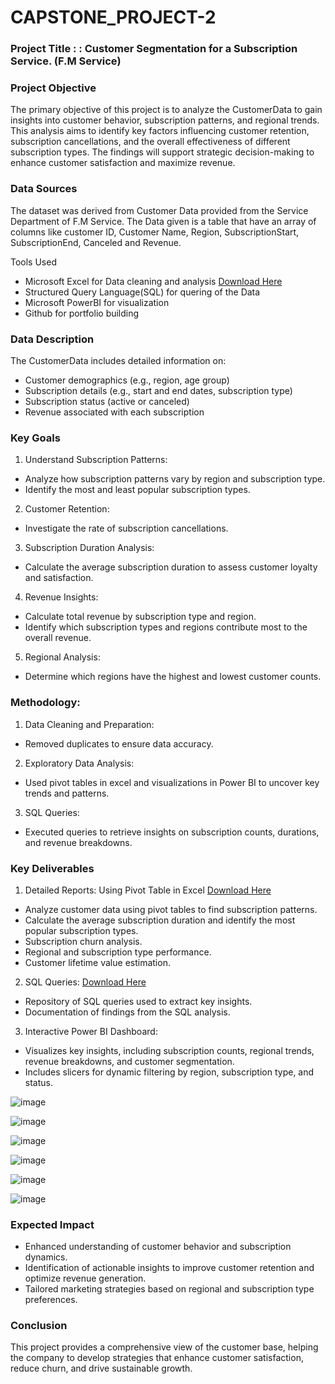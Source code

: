 # CAPSTONE_PROJECT-2

### Project Title : : Customer Segmentation for a Subscription Service. (F.M Service)

### Project Objective 
The primary objective of this project is to analyze the CustomerData to gain insights into customer behavior, subscription patterns, and regional trends. This analysis aims to identify key factors influencing customer retention, subscription cancellations, and the overall effectiveness of different subscription types. The findings will support strategic decision-making to enhance customer satisfaction and maximize revenue.

### Data Sources
The dataset was derived from  Customer Data provided from the Service Department of F.M Service. The Data given is a table that have an array of columns like customer ID, Customer Name, Region, SubscriptionStart, SubscriptionEnd, Canceled and Revenue.

 Tools Used
- Microsoft Excel for Data cleaning and analysis  [Download Here](https://www.microsoft.com/en-ng/)
- Structured Query Language(SQL) for quering of the Data
- Microsoft PowerBI for visualization
- Github for portfolio building

### Data Description
The CustomerData includes detailed information on:
- Customer demographics (e.g., region, age group)
- Subscription details (e.g., start and end dates, subscription type)
- Subscription status (active or canceled)
- Revenue associated with each subscription

### Key Goals
1. Understand Subscription Patterns:
- Analyze how subscription patterns vary by region and subscription type.
- Identify the most and least popular subscription types.

2. Customer Retention:
- Investigate the rate of subscription cancellations.

3. Subscription Duration Analysis:
- Calculate the average subscription duration to assess customer loyalty and satisfaction.

4. Revenue Insights:
- Calculate total revenue by subscription type and region.
- Identify which subscription types and regions contribute most to the overall revenue.

5. Regional Analysis:
- Determine which regions have the highest and lowest customer counts.

### Methodology:
1. Data Cleaning and Preparation:
- Removed duplicates to ensure data accuracy.

2. Exploratory Data Analysis:
- Used pivot tables in excel and visualizations in Power BI to uncover key trends and patterns.
  
3. SQL Queries:
- Executed queries to retrieve insights on subscription counts, durations, and revenue breakdowns.

### Key Deliverables
1. Detailed Reports: Using Pivot Table in Excel [Download Here](https://onedrive.live.com/personal/281b96814f584b5c/_layouts/15/doc.aspx?resid=845e85eb-85f5-409c-a830-3496c8d93a31&cid=281b96814f584b5c&wdOrigin=MARKETING.FREE.GO-TO-EXCEL%2CAPPHOME-WEB.FILEBROWSER.RECENT&wdPreviousSession=c3b51228-c0e6-46b7-af95-0618f2293007&wdPreviousSessionSrc=AppHomeWeb&ct=1730741765374)
- Analyze customer data using pivot tables to find subscription patterns.
- Calculate the average subscription duration and identify the most popular subscription types.
- Subscription churn analysis.
- Regional and subscription type performance.
- Customer lifetime value estimation.

2. SQL Queries: [Download Here](https://docs.google.com/document/d/1Iqr64-SBlx-ohqHYBPbggUwVdw7DMA-7UPVU2yQJg5c/edit?tab=t.0)
- Repository of SQL queries used to extract key insights.
- Documentation of findings from the SQL analysis.

3. Interactive Power BI Dashboard:
- Visualizes key insights, including subscription counts, regional trends, revenue breakdowns, and customer segmentation.
- Includes slicers for dynamic filtering by region, subscription type, and status.

![image](https://github.com/user-attachments/assets/a6511cf2-70a6-4240-b8c1-d2bc5e3de409)

![image](https://github.com/user-attachments/assets/5161b16b-094e-497a-b201-0ca34c31030e)

![image](https://github.com/user-attachments/assets/72819719-bb4f-4df8-8a8c-38729dd059d1)

![image](https://github.com/user-attachments/assets/f3f0351b-af9c-49fd-aec0-823dcc02c477)

![image](https://github.com/user-attachments/assets/981e8611-90ff-49b7-a7b9-c4d73b5eb966)

![image](https://github.com/user-attachments/assets/c17a6d8f-8bce-4827-b312-b31762f661f3)

### Expected Impact
- Enhanced understanding of customer behavior and subscription dynamics.
- Identification of actionable insights to improve customer retention and optimize revenue generation.
- Tailored marketing strategies based on regional and subscription type preferences.

### Conclusion
This project provides a comprehensive view of the customer base, helping the company to develop strategies that enhance customer satisfaction, reduce churn, and drive sustainable growth.
